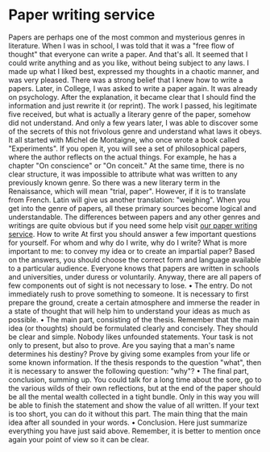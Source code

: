 # Paper writing service
Papers are perhaps one of the most common and mysterious genres in literature. When I was in school, I was told that it was a "free flow of thought" that everyone can write a paper. And that's all. It seemed that I could write anything and as you like, without being subject to any laws. I made up what I liked best, expressed my thoughts in a chaotic manner, and was very pleased. There was a strong belief that I knew how to write a papers. Later, in College, I was asked to write a paper again. It was already on psychology. After the explanation, it became clear that I should find the information and just rewrite it (or reprint). The work I passed, his legitimate five received, but what is actually a literary genre of the paper, somehow did not understand. And only a few years later, I was able to discover some of the secrets of this not frivolous genre and understand what laws it obeys.
It all started with Michel de Montaigne, who once wrote a book called "Experiments". If you open it, you will see a set of philosophical papers, where the author reflects on the actual things. For example, he has a chapter "On conscience" or "On conceit." At the same time, there is no clear structure, it was impossible to attribute what was written to any previously known genre. So there was a new literary term in the Renaissance, which will mean "trial, paper". However, if it is to translate from French. Latin will give us another translation: "weighing". When you get into the genre of papers, all these primary sources become logical and understandable. The differences between papers and any other genres and writings are quite obvious but if you need some help visit <a href="https://essayunion.com/buy-custom-research-paper-writing-service.html">our paper writing service</a>.
How to write
At first you should answer a few important questions for yourself. For whom and why do I write, why do I write? What is more important to me: to convey my idea or to create an impartial paper? Based on the answers, you should choose the correct form and language available to a particular audience.  Everyone knows that papers are written in schools and universities, under duress or voluntarily. Anyway, there are all papers of few components out of sight is not necessary to lose.
    • The entry. Do not immediately rush to prove something to someone. It is necessary to first prepare the ground, create a certain atmosphere and immerse the reader in a state of thought that will help him to understand your ideas as much as possible.
    • The main part, consisting of the thesis. Remember that the main idea (or thoughts) should be formulated clearly and concisely. They should be clear and simple. Nobody likes unfounded statements. Your task is not only to present, but also to prove. Are you saying that a man's name determines his destiny? Prove by giving some examples from your life or some known information. If the thesis responds to the question "what", then it is necessary to answer the following question: "why"?
    • The final part, conclusion, summing up. You could talk for a long time about the sore, go to the various wilds of their own reflections, but at the end of the paper should be all the mental wealth collected in a tight bundle. Only in this way you will be able to finish the statement and show the value of all written. If your text is too short, you can do it without this part. The main thing that the main idea after all sounded in your words.
    • Conclusion. Here just summarize everything you have just said above. Remember, it is better to mention once again your point of view so it can be clear.
	
